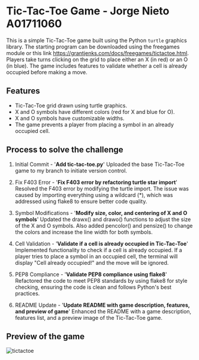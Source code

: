 # Tic-Tac-Toe Game - Jorge Nieto A01711060

This is a simple Tic-Tac-Toe game built using the Python `turtle` graphics library. 
The starting program can be downloaded using the freegames module or this link https://grantjenks.com/docs/freegames/tictactoe.html.
Players take turns clicking on the grid to place either an X (in red) or an O (in blue). The game includes features to validate whether a cell is already occupied before making a move.

## Features

- Tic-Tac-Toe grid drawn using turtle graphics.
- X and O symbols have different colors (red for X and blue for O).
- X and O symbols have customizable widths.
- The game prevents a player from placing a symbol in an already occupied cell.

## Process to solve the challenge
1. Initial Commit - '**Add tic-tac-toe.py**'
Uploaded the base Tic-Tac-Toe game to my branch to initiate version control.

2. Fix F403 Error - '**Fix F403 error by refactoring turtle star import**'
Resolved the F403 error by modifying the turtle import. The issue was caused by importing everything using a wildcard (*), which was addressed using flake8 to ensure better code quality.

3. Symbol Modifications - '**Modify size, color, and centering of X and O symbols**'
Updated the drawx() and drawo() functions to adjust the size of the X and O symbols. Also added pencolor() and pensize() to change the colors and increase the line width for both symbols.

4. Cell Validation - '**Validate if a cell is already occupied in Tic-Tac-Toe**'
Implemented functionality to check if a cell is already occupied. If a player tries to place a symbol in an occupied cell, the terminal will display "Cell already occupied!" and the move will be ignored.

5. PEP8 Compliance - '**Validate PEP8 compliance using flake8**'
Refactored the code to meet PEP8 standards by using flake8 for style checking, ensuring the code is clean and follows Python's best practices.

6. README Update - '**Update README with game description, features, and preview of game**'
Enhanced the README with a game description, features list, and a preview image of the Tic-Tac-Toe game.


## Preview of the game

![tictactoe](https://github.com/user-attachments/assets/8e6c6df9-943c-4835-8b78-57f5ba6f49e0)

